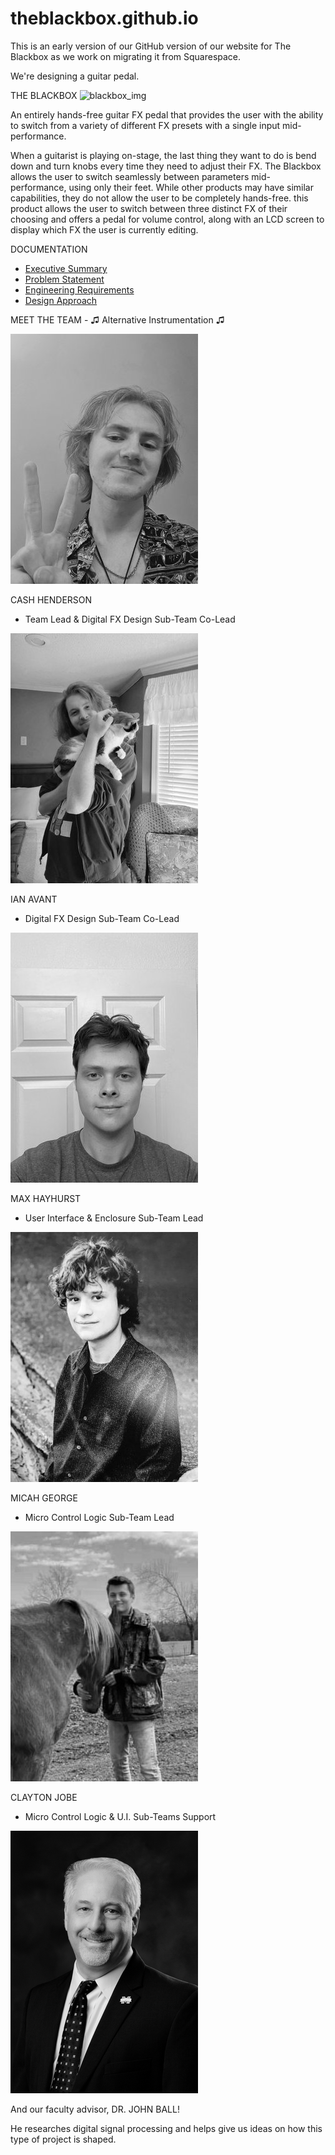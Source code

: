 # theblackbox.github.io
This is an early version of our GitHub version of our website for The Blackbox as we work on migrating it from Squarespace.

We're designing a guitar pedal.

THE BLACKBOX
![blackbox_img](theblackboximg.png)

An entirely hands-free guitar FX pedal that provides the user with the ability to switch from a variety of different FX presets with a single input mid-performance.

When a guitarist is playing on-stage, the last thing they want to do is bend down and turn knobs every time they need to adjust their FX. The Blackbox allows the user to switch seamlessly between parameters mid-performance, using only their feet. While other products may have similar capabilities, they do not allow the user to be completely hands-free. this product allows the user to switch between three distinct FX of their choosing and offers a pedal for volume control, along with an LCD screen to display which FX the user is currently editing.

DOCUMENTATION
* [Executive Summary](https://github.com/GeorgeMicah24/theblackbox.github.io/blob/main/TheBlackbox_ExecutiveSummary_Final.pdf)
* [Problem Statement](https://github.com/GeorgeMicah24/theblackbox.github.io/blob/main/AlternativeInstrumentation_ProblemStatement_Final.pdf)
* [Engineering Requirements](https://github.com/GeorgeMicah24/theblackbox.github.io/blob/main/TheBlackbox_DesignRequirementSpecifications_Final-6.pdf)
* [Design Approach](https://github.com/GeorgeMicah24/theblackbox.github.io/blob/main/TheBlackbox_ApproachDocument_Final-1-1.pdf)

MEET THE TEAM - 
♫ Alternative Instrumentation ♫

![team1_img](team1.jpg)

CASH HENDERSON
* Team Lead & Digital FX Design Sub-Team Co-Lead

![team2_img](team2.jpg)

IAN AVANT
* Digital FX Design Sub-Team Co-Lead

![team3_img](team3.jpg)

MAX HAYHURST
* User Interface & Enclosure Sub-Team Lead

![team4_img](team4.jpg)

MICAH GEORGE
* Micro Control Logic Sub-Team Lead

![team6_img](team6.jpg)

CLAYTON JOBE
* Micro Control Logic & U.I. Sub-Teams Support

![advisor_img](teamadvisior.png)

And our faculty advisor,
DR. JOHN BALL!

He researches digital signal processing and helps give us ideas on how this type of project is shaped.
